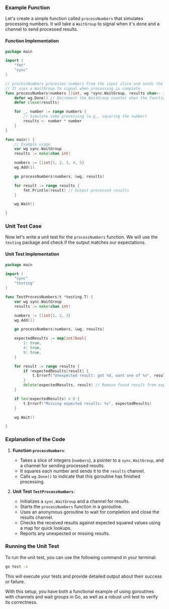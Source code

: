 ### Example Function

Let's create a simple function called `processNumbers` that simulates processing numbers. It will take a `WaitGroup` to signal when it's done and a channel to send processed results.

#### Function Implementation

```go
package main

import (
	"fmt"
	"sync"
)

// processNumbers processes numbers from the input slice and sends the results to the output channel.
// It uses a WaitGroup to signal when processing is complete.
func processNumbers(numbers []int, wg *sync.WaitGroup, results chan<- int) {
	defer wg.Done() // Decrement the WaitGroup counter when the function completes
	defer close(results)

	for _, number := range numbers {
		// Simulate some processing (e.g., squaring the number)
		results <- number * number
	}
}

func main() {
	// Example usage
	var wg sync.WaitGroup
	results := make(chan int)

	numbers := []int{1, 2, 3, 4, 5}
	wg.Add(1)

	go processNumbers(numbers, &wg, results)

	for result := range results {
		fmt.Println(result) // Output processed results
	}

	wg.Wait()

}
```

### Unit Test Case

Now let's write a unit test for the `processNumbers` function. We will use the `testing` package and check if the output matches our expectations.

#### Unit Test Implementation

```go
package main

import (
	"sync"
	"testing"
)

func TestProcessNumbers(t *testing.T) {
	var wg sync.WaitGroup
	results := make(chan int)

	numbers := []int{1, 2, 3}
	wg.Add(1)

	go processNumbers(numbers, &wg, results)

	expectedResults := map[int]bool{
		1: true,
		4: true,
		9: true,
	}

	for result := range results {
		if !expectedResults[result] {
			t.Errorf("Unexpected result: got %d, want one of %v", result, expectedResults)
		}
		delete(expectedResults, result) // Remove found result from expectedResults
	}

	if len(expectedResults) > 0 {
		t.Errorf("Missing expected results: %v", expectedResults)
	}

	wg.Wait()

}
```

### Explanation of the Code

1. **Function `processNumbers`**:
   - Takes a slice of integers (`numbers`), a pointer to a `sync.WaitGroup`, and a channel for sending processed results.
   - It squares each number and sends it to the `results` channel.
   - Calls `wg.Done()` to indicate that this goroutine has finished processing.

2. **Unit Test `TestProcessNumbers`**:
   - Initializes a `sync.WaitGroup` and a channel for results.
   - Starts the `processNumbers` function in a goroutine.
   - Uses an anonymous goroutine to wait for completion and close the results channel.
   - Checks the received results against expected squared values using a map for quick lookups.
   - Reports any unexpected or missing results.

### Running the Unit Test

To run the unit test, you can use the following command in your terminal:

```bash
go test -v
```

This will execute your tests and provide detailed output about their success or failure. 

With this setup, you have both a functional example of using goroutines with channels and wait groups in Go, as well as a robust unit test to verify its correctness.